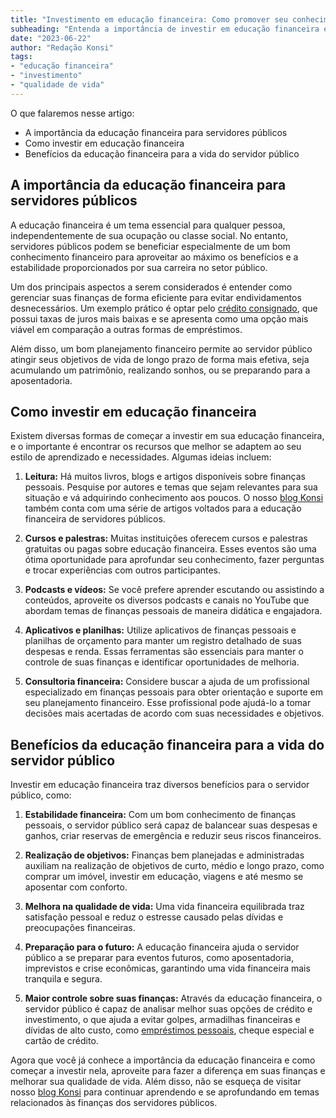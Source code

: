 ```yaml
---
title: "Investimento em educação financeira: Como promover seu conhecimento para melhorar a qualidade de vida"
subheading: "Entenda a importância de investir em educação financeira e como isso pode afetar positivamente a vida do servidor público."
date: "2023-06-22"
author: "Redação Konsi"
tags:
- "educação financeira"
- "investimento"
- "qualidade de vida"
---
```


O que falaremos nesse artigo:
- A importância da educação financeira para servidores públicos
- Como investir em educação financeira
- Benefícios da educação financeira para a vida do servidor público

## A importância da educação financeira para servidores públicos

A educação financeira é um tema essencial para qualquer pessoa, independentemente de sua ocupação ou classe social. No entanto, servidores públicos podem se beneficiar especialmente de um bom conhecimento financeiro para aproveitar ao máximo os benefícios e a estabilidade proporcionados por sua carreira no setor público.

Um dos principais aspectos a serem considerados é entender como gerenciar suas finanças de forma eficiente para evitar endividamentos desnecessários. Um exemplo prático é optar pelo [crédito consignado](https://konsi.com.br/postagens/7-dicas-para-conseguir-a-menor-taxa-de-juros-no-consignado), que possui taxas de juros mais baixas e se apresenta como uma opção mais viável em comparação a outras formas de empréstimos.

Além disso, um bom planejamento financeiro permite ao servidor público atingir seus objetivos de vida de longo prazo de forma mais efetiva, seja acumulando um patrimônio, realizando sonhos, ou se preparando para a aposentadoria.

## Como investir em educação financeira

Existem diversas formas de começar a investir em sua educação financeira, e o importante é encontrar os recursos que melhor se adaptem ao seu estilo de aprendizado e necessidades. Algumas ideias incluem:

1. **Leitura:** Há muitos livros, blogs e artigos disponíveis sobre finanças pessoais. Pesquise por autores e temas que sejam relevantes para sua situação e vá adquirindo conhecimento aos poucos. O nosso [blog Konsi](https://konsi.com.br/postagens) também conta com uma série de artigos voltados para a educação financeira de servidores públicos.

2. **Cursos e palestras:** Muitas instituições oferecem cursos e palestras gratuitas ou pagas sobre educação financeira. Esses eventos são uma ótima oportunidade para aprofundar seu conhecimento, fazer perguntas e trocar experiências com outros participantes.

3. **Podcasts e vídeos:** Se você prefere aprender escutando ou assistindo a conteúdos, aproveite os diversos podcasts e canais no YouTube que abordam temas de finanças pessoais de maneira didática e engajadora.

4. **Aplicativos e planilhas:** Utilize aplicativos de finanças pessoais e planilhas de orçamento para manter um registro detalhado de suas despesas e renda. Essas ferramentas são essenciais para manter o controle de suas finanças e identificar oportunidades de melhoria.

5. **Consultoria financeira:** Considere buscar a ajuda de um profissional especializado em finanças pessoais para obter orientação e suporte em seu planejamento financeiro. Esse profissional pode ajudá-lo a tomar decisões mais acertadas de acordo com suas necessidades e objetivos.

## Benefícios da educação financeira para a vida do servidor público

Investir em educação financeira traz diversos benefícios para o servidor público, como:

1. **Estabilidade financeira:** Com um bom conhecimento de finanças pessoais, o servidor público será capaz de balancear suas despesas e ganhos, criar reservas de emergência e reduzir seus riscos financeiros.

2. **Realização de objetivos:** Finanças bem planejadas e administradas auxiliam na realização de objetivos de curto, médio e longo prazo, como comprar um imóvel, investir em educação, viagens e até mesmo se aposentar com conforto.

3. **Melhora na qualidade de vida:** Uma vida financeira equilibrada traz satisfação pessoal e reduz o estresse causado pelas dívidas e preocupações financeiras.

4. **Preparação para o futuro:** A educação financeira ajuda o servidor público a se preparar para eventos futuros, como aposentadoria, imprevistos e crise econômicas, garantindo uma vida financeira mais tranquila e segura.

5. **Maior controle sobre suas finanças:** Através da educação financeira, o servidor público é capaz de analisar melhor suas opções de crédito e investimento, o que ajuda a evitar golpes, armadilhas financeiras e dívidas de alto custo, como [empréstimos pessoais](https://konsi.com.br/postagens/emprstimo-consignado-vs-emprstimo-pessoal-qual-escolher-como-servidor-pblico), cheque especial e cartão de crédito.

Agora que você já conhece a importância da educação financeira e como começar a investir nela, aproveite para fazer a diferença em suas finanças e melhorar sua qualidade de vida. Além disso, não se esqueça de visitar nosso [blog Konsi](https://konsi.com.br/postagens) para continuar aprendendo e se aprofundando em temas relacionados às finanças dos servidores públicos.